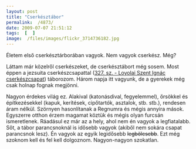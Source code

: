 ```yaml
---
layout: post
title: "Cserkésztábor"
permalink:  /4873/ 
date: 2009-07-07 21:51:12
tags:  [  ] 
image:  /files/images/flickr_3714736182.jpg 
---
```

Életem első cserkésztárborában vagyok. Nem vagyok cserkész. Még?



<!--break-->  
Láttam már közelről cserkészeket, de cserkésztábort még sosem. Most éppen a jezsuita cserkészcsapattal (<a href="http://loszi.extra.hu">327. sz. - Loyolai Szent Ignác cserkészcsapat</a>) táborozom. Három napja itt vagyunk, de a gyerekek még csak holnap fognak megjönni.

Nagyon érdekes világ ez. Alakival (katonásdival, fegyelemmel), őrsökkel és építkezésekkel (kapuk, kerítések, cipőtartók, asztalok, stb. stb.), rendesen áram nélkül. Szörnyen hasonlítanak a Regnumra és mégis annyira mások. Egyszerre otthon érzem magamat köztük és mégis olyan furcsán ismeretlenek. Ráadásul ez már az a hely, ahol nem én vagyok a legfiatalabb. Sőt, a tábor parancsnoknál is idősebb vagyok (akiből nem sokára csapat parancsnok lesz). Én vagyok az egyik legidősebb <strike>legbölcsebb</strike>. Ezt még szoknom kell és fel kell dolgoznom. Nagyon-nagyon szokatlan.

